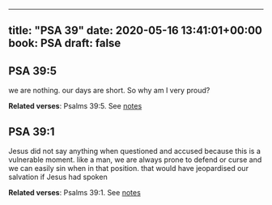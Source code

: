 
---
title: "PSA 39"
date: 2020-05-16 13:41:01+00:00
book: PSA
draft: false
---

## PSA 39:5

we are nothing. our days are short. So why am I very proud?

**Related verses**: Psalms 39:5. See [notes](https://my.bible.com/notes/3430776773062418785)


## PSA 39:1

Jesus did not say anything when questioned and accused because this is a vulnerable moment. like a man, we are always prone to defend or curse and we can easily sin when in that position. that would have jeopardised our salvation if Jesus had spoken

**Related verses**: Psalms 39:1. See [notes](https://my.bible.com/notes/3430775327789146449)

